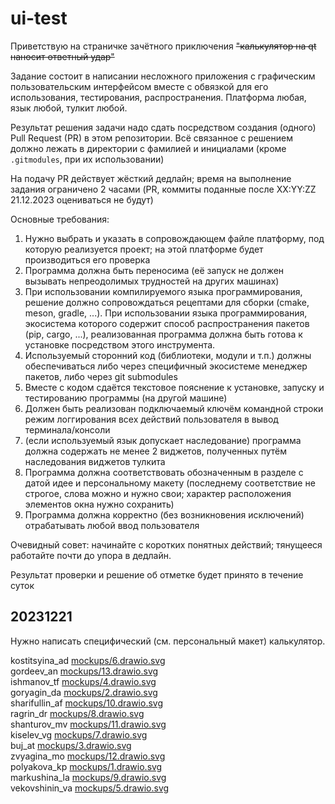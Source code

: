 # ui-test
Приветствую на страничке зачётного приключения ~~"калькулятор на qt наносит ответный удар"~~

Задание состоит в написании несложного приложения с графическим пользовательским интерфейсом вместе с обвязкой для его использования, тестирования, распространения. Платформа любая, язык любой, тулкит любой. 

Результат решения задачи надо сдать посредством создания (одного) Pull Request (PR) в этом репозитории. Всё связанное с решением должно лежать в директории с фамилией и инициалами (кроме `.gitmodules`, при их использовании)

На подачу PR действует жёсткий дедлайн; время на выполнение задания ограничено 2 часами (PR, коммиты поданные после XX:YY:ZZ 21.12.2023 оцениваться не будут)

Основные требования:
1. Нужно выбрать и указать в сопровождающем файле платформу, под которую реализуется проект; на этой платформе будет производиться его проверка
1. Программа должна быть переносима (её запуск не должен вызывать непреодолимых трудностей на других машинах)
1. При использовании компилируемого языка программирования, решение должно сопровождаться рецептами для сборки (cmake, meson, gradle, ...). При использовании языка программирования, экосистема которого содержит способ распространения пакетов (pip, cargo, ...), реализованная программа должна быть готова к установке посредством этого инструмента.
1. Используемый сторонний код (библиотеки, модули и т.п.) должны обеспечиваться либо через специфичный экосистеме менеджер пакетов, либо через git submodules
1. Вместе с кодом сдаётся текстовое пояснение к установке, запуску и тестированию программы (на другой машине)
1. Должен быть реализован подключаемый ключём командной строки режим логгирования всех действий пользователя в вывод терминала/консоли
1. (если используемый язык допускает наследование) программа должна содержать не менее 2 виджетов, полученных путём наследования виджетов тулкита
1. Программа должна соответствовать обозначенным в разделе с датой идее и персональному макету (последнему соответствие не строгое, слова можно и нужно свои; характер расположения элементов окна нужно сохранить)
1. Программа должна корректно (без возникновения исключений) отрабатывать любой ввод пользователя

Очевидный совет: начинайте с коротких понятных действий; тянущееся работайте почти до упора в дедлайн.

Результат проверки и решение об отметке будет принято в течение суток

## 20231221
Нужно написать специфический (см. персональный макет) калькулятор.

kostitsyina_ad [mockups/6.drawio.svg](https://github.com/alexanderustinov/ui-test/tree/main/mockups/6.drawio.svg)  
gordeev_an [mockups/13.drawio.svg](https://github.com/alexanderustinov/ui-test/tree/main/mockups/13.drawio.svg)  
ishmanov_tf [mockups/4.drawio.svg](https://github.com/alexanderustinov/ui-test/tree/main/mockups/4.drawio.svg)  
goryagin_da [mockups/2.drawio.svg](https://github.com/alexanderustinov/ui-test/tree/main/mockups/2.drawio.svg)  
sharifullin_af [mockups/10.drawio.svg](https://github.com/alexanderustinov/ui-test/tree/main/mockups/10.drawio.svg)  
ragrin_dr [mockups/8.drawio.svg](https://github.com/alexanderustinov/ui-test/tree/main/mockups/8.drawio.svg)  
shanturov_mv [mockups/11.drawio.svg](https://github.com/alexanderustinov/ui-test/tree/main/mockups/11.drawio.svg)  
kiselev_vg [mockups/7.drawio.svg](https://github.com/alexanderustinov/ui-test/tree/main/mockups/7.drawio.svg)  
buj_at [mockups/3.drawio.svg](https://github.com/alexanderustinov/ui-test/tree/main/mockups/3.drawio.svg)  
zvyagina_mo [mockups/12.drawio.svg](https://github.com/alexanderustinov/ui-test/tree/main/mockups/12.drawio.svg)  
polyakova_kp [mockups/1.drawio.svg](https://github.com/alexanderustinov/ui-test/tree/main/mockups/1.drawio.svg)  
markushina_la [mockups/9.drawio.svg](https://github.com/alexanderustinov/ui-test/tree/main/mockups/9.drawio.svg)  
vekovshinin_va [mockups/5.drawio.svg](https://github.com/alexanderustinov/ui-test/tree/main/mockups/5.drawio.svg)  
